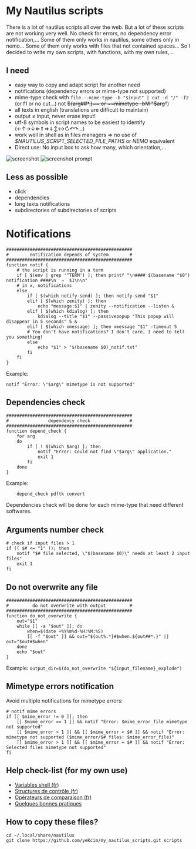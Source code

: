 # My Nautilus scripts

There is a lot of nautilus scripts all over the web. But a lot of these scripts are not working very well. No check for errors, no dependency error notification,… Some of them only works in nautilus, some others only in nemo… Some of them only works with files that not contained spaces… So I decided to write my own scripts, with functions, with my own rules,…

## I need

* easy way to copy and adapt script for another need
* notifications (dependency errors or mime-type not supported)
* mime-type check with `file --mime-type -b "$input" | cut -d "/" -f2` (or f1 or no cut…) not ~~${arg##*.}~~ or ~~mimetype -bM "$arg"~~)
* all texts in english (translations are difficult to maintain)
* output ≠ input, never erase input!
* utf-8 symbols in script names to be easiest to identify (←↑→↓⇐⇑⇒⇓↕↔↻↶↷…)
* work well in shell as in files managers ⇒ no use of *$NAUTILUS_SCRIPT_SELECTED_FILE_PATHS* or *NEMO* equivalent
* Direct use: No input box to ask how many, which orientation,…

![screenshot](https://raw.githubusercontent.com/yeKcim/my_nautilus_scripts/master/screenshot.png) ![screenshot prompt](https://raw.githubusercontent.com/yeKcim/my_nautilus_scripts/master/screenshot_prompt.png)

## Less as possible

* click
* dependencies
* long texts notifications
* subdirectories of subdirectories of scripts

# Notifications

    ################################################
    #        notification depends of system        #
    ################################################
    function notif { 
        # the script is running in a term
        if [ $(env | grep '^TERM') ]; then printf "\n#### $(basename "$0") notification ####\n  ⇒  $1\n\n"
        # in x, notifications
        else
            if [ $(which notify-send) ]; then notify-send "$1"
            elif [ $(which zenity) ]; then
                echo "message:$1" | zenity --notification --listen &
            elif [ $(which kdialog) ]; then
                kdialog --title "$1" --passivepopup "This popup will disappear in 5 seconds" 5 &
            elif [ $(which xmessage) ]; then xmessage "$1" -timeout 5
            # You don't have notifications? I don't care, I need to tell you something!
            else
                echo "$1" > "$(basename $0)_notif.txt"
            fi
        fi
    }

Example:

    notif "Error: \"$arg\" mimetype is not supported"

## Dependencies check

    ################################################
    #               dependency check               #
    ################################################
    function depend_check {
        for arg
        do
            if [ ! $(which $arg) ]; then
                notif "Error: Could not find \"$arg\" application."
                exit 1
            fi
        done    
    }

Example:

        depend_check pdftk convert


Dependencies check will be done for each mime-type that need different softwares.

## Arguments number check

    # check if input files > 1
    if (( $# <= "1" )); then 
        notif "$# file selected, \"$(basename $0)\" needs at least 2 input files" 
        exit 1
    fi

## Do not overwrite any file

    ################################################
    #         do not overwrite with output         #
    ################################################
    function do_not_overwrite {
        out="$1"
        while [[ -a "$out" ]]; do
            when=$(date +%Y%m%d-%H:%M:%S)
            [[ -f "$out" ]] && out="${out%.*}#$when.${out##*.}" || out="$out#$when"
        done
        echo "$out"
    }

Example: `output_dir=$(do_not_overwrite "${input_filename}_explode")`

## Mimetype errors notification

Avoid multiple notifications for mimetype errors:

    # notif mime errors
    if [[ $mime_error != 0 ]]; then
        [[ $mime_error == 1 ]] && notif "Error: $mime_error_file mimetype not supported"
        [[ $mime_error > 1 ]] && [[ $mime_error < $# ]] && notif "Error: mimetype not supported ($mime_error/$# files: $mime_error_file)"
        [[ $mime_error > 1 ]] && [[ $mime_error = $# ]] && notif "Error: Selected files mimetype not supported"
    fi

## Help check-list (for my own use)

* [Variables shell (fr)](http://michel.mauny.net/sii/variables-shell.html)
* [Structures de contrôle (fr)](http://aral.iut-rodez.fr/fr/sanchis/enseignement/bash/ar01s10.html)
* [Opérateurs de comparaison (fr)](http://abs.traduc.org/abs-fr/ch07s03.html)
* [Quelques bonnes pratiques](http://ineumann.developpez.com/tutoriels/linux/bash-bonnes-pratiques/)

## How to copy these files?
    cd ~/.local/share/nautilus
    git clone https://github.com/yeKcim/my_nautilus_scripts.git scripts

